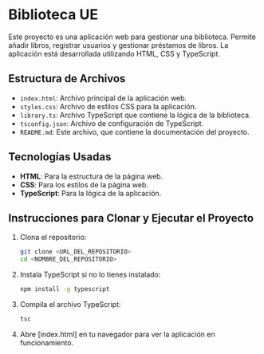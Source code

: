 # Biblioteca UE

Este proyecto es una aplicación web para gestionar una biblioteca. Permite añadir libros, registrar usuarios y gestionar préstamos de libros. La aplicación está desarrollada utilizando HTML, CSS y TypeScript.

## Estructura de Archivos

- `index.html`: Archivo principal de la aplicación web.
- `styles.css`: Archivo de estilos CSS para la aplicación.
- `library.ts`: Archivo TypeScript que contiene la lógica de la biblioteca.
- `tsconfig.json`: Archivo de configuración de TypeScript.
- `README.md`: Este archivo, que contiene la documentación del proyecto.

## Tecnologías Usadas

- **HTML**: Para la estructura de la página web.
- **CSS**: Para los estilos de la página web.
- **TypeScript**: Para la lógica de la aplicación.

## Instrucciones para Clonar y Ejecutar el Proyecto

1. Clona el repositorio:
    ```sh
    git clone <URL_DEL_REPOSITORIO>
    cd <NOMBRE_DEL_REPOSITORIO>
    ```

2. Instala TypeScript si no lo tienes instalado:
    ```sh
    npm install -g typescript
    ```

3. Compila el archivo TypeScript:
    ```sh
    tsc
    ```

4. Abre [index.html] en tu navegador para ver la aplicación en funcionamiento.